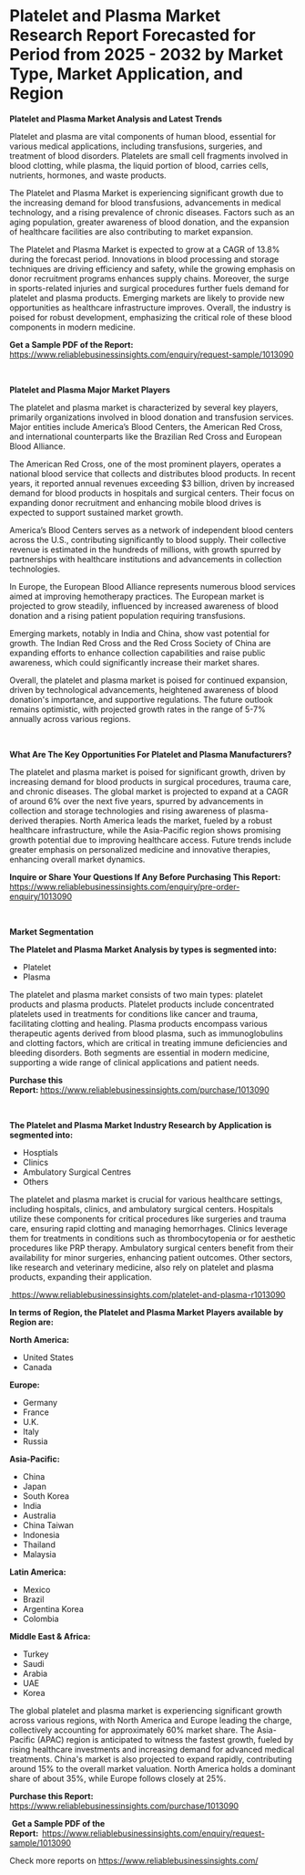 <p><h1>Platelet and Plasma Market Research Report Forecasted for Period from 2025 -  2032 by Market Type, Market Application, and Region</h1></p><p><strong>Platelet and Plasma Market Analysis and Latest Trends</strong></p>
<p><p>Platelet and plasma are vital components of human blood, essential for various medical applications, including transfusions, surgeries, and treatment of blood disorders. Platelets are small cell fragments involved in blood clotting, while plasma, the liquid portion of blood, carries cells, nutrients, hormones, and waste products. </p><p>The Platelet and Plasma Market is experiencing significant growth due to the increasing demand for blood transfusions, advancements in medical technology, and a rising prevalence of chronic diseases. Factors such as an aging population, greater awareness of blood donation, and the expansion of healthcare facilities are also contributing to market expansion. </p><p>The Platelet and Plasma Market is expected to grow at a CAGR of 13.8% during the forecast period. Innovations in blood processing and storage techniques are driving efficiency and safety, while the growing emphasis on donor recruitment programs enhances supply chains. Moreover, the surge in sports-related injuries and surgical procedures further fuels demand for platelet and plasma products. Emerging markets are likely to provide new opportunities as healthcare infrastructure improves. Overall, the industry is poised for robust development, emphasizing the critical role of these blood components in modern medicine.</p></p>
<p><strong>Get a Sample PDF of the Report:&nbsp;</strong> <a href="https://www.reliablebusinessinsights.com/enquiry/request-sample/1013090?utm_campaign=3083&utm_medium=2&utm_source=Github&utm_content=ia&utm_term=06032025&utm_id=platelet-and-plasma">https://www.reliablebusinessinsights.com/enquiry/request-sample/1013090</a></p>
<p>&nbsp;</p>
<p><strong>Platelet and Plasma Major Market Players</strong></p>
<p><p>The platelet and plasma market is characterized by several key players, primarily organizations involved in blood donation and transfusion services. Major entities include America’s Blood Centers, the American Red Cross, and international counterparts like the Brazilian Red Cross and European Blood Alliance. </p><p>The American Red Cross, one of the most prominent players, operates a national blood service that collects and distributes blood products. In recent years, it reported annual revenues exceeding $3 billion, driven by increased demand for blood products in hospitals and surgical centers. Their focus on expanding donor recruitment and enhancing mobile blood drives is expected to support sustained market growth.</p><p>America’s Blood Centers serves as a network of independent blood centers across the U.S., contributing significantly to blood supply. Their collective revenue is estimated in the hundreds of millions, with growth spurred by partnerships with healthcare institutions and advancements in collection technologies.</p><p>In Europe, the European Blood Alliance represents numerous blood services aimed at improving hemotherapy practices. The European market is projected to grow steadily, influenced by increased awareness of blood donation and a rising patient population requiring transfusions.</p><p>Emerging markets, notably in India and China, show vast potential for growth. The Indian Red Cross and the Red Cross Society of China are expanding efforts to enhance collection capabilities and raise public awareness, which could significantly increase their market shares.</p><p>Overall, the platelet and plasma market is poised for continued expansion, driven by technological advancements, heightened awareness of blood donation's importance, and supportive regulations. The future outlook remains optimistic, with projected growth rates in the range of 5-7% annually across various regions.</p></p>
<p>&nbsp;</p>
<p><strong>What Are The Key Opportunities For Platelet and Plasma Manufacturers?</strong></p>
<p><p>The platelet and plasma market is poised for significant growth, driven by increasing demand for blood products in surgical procedures, trauma care, and chronic diseases. The global market is projected to expand at a CAGR of around 6% over the next five years, spurred by advancements in collection and storage technologies and rising awareness of plasma-derived therapies. North America leads the market, fueled by a robust healthcare infrastructure, while the Asia-Pacific region shows promising growth potential due to improving healthcare access. Future trends include greater emphasis on personalized medicine and innovative therapies, enhancing overall market dynamics.</p></p>
<p><strong>Inquire or Share Your Questions If Any Before Purchasing This Report:</strong> <a href="https://www.reliablebusinessinsights.com/enquiry/pre-order-enquiry/1013090?utm_campaign=3083&utm_medium=2&utm_source=Github&utm_content=ia&utm_term=06032025&utm_id=platelet-and-plasma">https://www.reliablebusinessinsights.com/enquiry/pre-order-enquiry/1013090</a></p>
<p>&nbsp;</p>
<p><strong>Market Segmentation</strong></p>
<p><strong>The Platelet and Plasma Market Analysis by types is segmented into:</strong></p>
<p><ul><li>Platelet</li><li>Plasma</li></ul></p>
<p><p>The platelet and plasma market consists of two main types: platelet products and plasma products. Platelet products include concentrated platelets used in treatments for conditions like cancer and trauma, facilitating clotting and healing. Plasma products encompass various therapeutic agents derived from blood plasma, such as immunoglobulins and clotting factors, which are critical in treating immune deficiencies and bleeding disorders. Both segments are essential in modern medicine, supporting a wide range of clinical applications and patient needs.</p></p>
<p><strong>Purchase this Report:&nbsp;</strong><a href="https://www.reliablebusinessinsights.com/purchase/1013090?utm_campaign=3083&utm_medium=2&utm_source=Github&utm_content=ia&utm_term=06032025&utm_id=platelet-and-plasma">https://www.reliablebusinessinsights.com/purchase/1013090</a></p>
<p>&nbsp;</p>
<p><strong>The Platelet and Plasma Market Industry Research by Application is segmented into:</strong></p>
<p><ul><li>Hosptials</li><li>Clinics</li><li>Ambulatory Surgical Centres</li><li>Others</li></ul></p>
<p><p>The platelet and plasma market is crucial for various healthcare settings, including hospitals, clinics, and ambulatory surgical centers. Hospitals utilize these components for critical procedures like surgeries and trauma care, ensuring rapid clotting and managing hemorrhages. Clinics leverage them for treatments in conditions such as thrombocytopenia or for aesthetic procedures like PRP therapy. Ambulatory surgical centers benefit from their availability for minor surgeries, enhancing patient outcomes. Other sectors, like research and veterinary medicine, also rely on platelet and plasma products, expanding their application.</p></p>
<p><a href="https://www.reliablebusinessinsights.com/platelet-and-plasma-r1013090?utm_campaign=3083&utm_medium=2&utm_source=Github&utm_content=ia&utm_term=06032025&utm_id=platelet-and-plasma">&nbsp;https://www.reliablebusinessinsights.com/platelet-and-plasma-r1013090</a></p>
<p><strong>In terms of Region, the Platelet and Plasma Market Players available by Region are:</strong></p>
<p>
    <p> <strong> North America: </strong>
        <ul>
            <li>United States</li>
            <li>Canada</li>
        </ul>
        </p> 
    <p> <strong> Europe: </strong>
        <ul>
            <li>Germany</li>
            <li>France</li>
            <li>U.K.</li>
            <li>Italy</li>
            <li>Russia</li>
        </ul>
        </p> 
    <p> <strong> Asia-Pacific: </strong>
        <ul>
            <li>China</li>
            <li>Japan</li>
            <li>South Korea</li>
            <li>India</li>
            <li>Australia</li>
            <li>China Taiwan</li>
            <li>Indonesia</li>
            <li>Thailand</li>
            <li>Malaysia</li>
        </ul>
        </p> 
    <p> <strong> Latin America: </strong>
        <ul>
            <li>Mexico</li>
            <li>Brazil</li>
            <li>Argentina Korea</li>
            <li>Colombia</li>
        </ul>
        </p> 
    <p> <strong> Middle East & Africa: </strong>
        <ul>
            <li>Turkey</li>
            <li>Saudi</li>
            <li>Arabia</li>
            <li>UAE</li>
            <li>Korea</li>
        </ul>
    </p>
    </p>
<p><p>The global platelet and plasma market is experiencing significant growth across various regions, with North America and Europe leading the charge, collectively accounting for approximately 60% market share. The Asia-Pacific (APAC) region is anticipated to witness the fastest growth, fueled by rising healthcare investments and increasing demand for advanced medical treatments. China's market is also projected to expand rapidly, contributing around 15% to the overall market valuation. North America holds a dominant share of about 35%, while Europe follows closely at 25%.</p></p>
<p><strong>Purchase this Report: </strong><a href="https://www.reliablebusinessinsights.com/purchase/1013090?utm_campaign=3083&utm_medium=2&utm_source=Github&utm_content=ia&utm_term=06032025&utm_id=platelet-and-plasma">https://www.reliablebusinessinsights.com/purchase/1013090</a></p>
<p>&nbsp;<strong>Get a Sample PDF of the Report:&nbsp;&nbsp;</strong><a href="https://www.reliablebusinessinsights.com/enquiry/request-sample/1013090?utm_campaign=3083&utm_medium=2&utm_source=Github&utm_content=ia&utm_term=06032025&utm_id=platelet-and-plasma">https://www.reliablebusinessinsights.com/enquiry/request-sample/1013090</a></p>
<p><strong></strong></p>
<p>Check more reports on <a href="https://www.reliablebusinessinsights.com/?utm_campaign=3083&utm_medium=2&utm_source=Github&utm_content=ia&utm_term=06032025&utm_id=platelet-and-plasma">https://www.reliablebusinessinsights.com/</a></p>